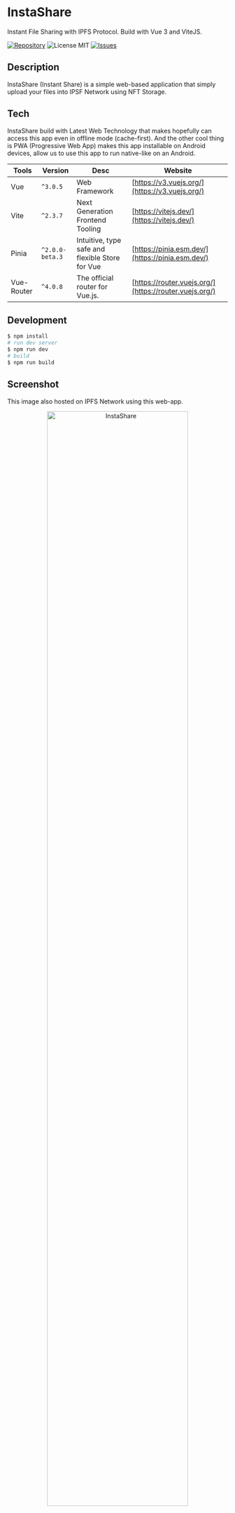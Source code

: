 # InstaShare
Instant File Sharing with IPFS Protocol. Build with Vue 3 and ViteJS.

[![Repository](https://img.shields.io/badge/github-insta--share-green?logo=github&style=flat)](https://github.com/nyancodeid/insta-share)
![License MIT](https://img.shields.io/github/license/nyancodeid/insta-share)
[![Issues](https://img.shields.io/github/issues/nyancodeid/insta-share)](https://github.com/nyancodeid/insta-share/issues)

## Description
InstaShare (Instant Share) is a simple web-based application that simply upload your files into IPSF Network using NFT Storage.

## Tech
InstaShare build with Latest Web Technology that makes hopefully can access this app even in offline mode (cache-first). And the other cool thing is PWA (Progressive Web App) makes this app installable on Android devices, allow us to use this app to run native-like on an Android.

| Tools       | Version         | Desc                                                                                    | Website                                                                                    |
| ----------- | --------------- | --------------------------------------------------------------------------------------- | ------------------------------------------------------------------------------------------ |
| Vue         | `^3.0.5`        | Web Framework                                                                           | [https://v3.vuejs.org/](https://v3.vuejs.org/)                                             |
| Vite        | `^2.3.7`        | Next Generation Frontend Tooling                                                        | [https://vitejs.dev/](https://vitejs.dev/)                                                 |
| Pinia       | `^2.0.0-beta.3` | Intuitive, type safe and flexible Store for Vue                                         | [https://pinia.esm.dev/](https://pinia.esm.dev/)                                           |
| Vue-Router  | `^4.0.8`        | The official router for Vue.js.                                                         | [https://router.vuejs.org/](https://router.vuejs.org/)                                     |

## Development
```bash
$ npm install
# run dev server
$ npm run dev
# build 
$ npm run build
```

## Screenshot
This image also hosted on IPFS Network using this web-app.

<p align="center">
    <img alt="InstaShare" src="https://cloudflare-ipfs.com/ipfs/bafkreicqky63tptf6zctzfwyyq3d223ytt7cvdfzkzwlxj5fkxccy7btvm" style="width: 80%" />
    <img alt="InstaShare" src="https://cloudflare-ipfs.com/ipfs/bafkreid57nsys74nb7lglxqq3o2xfppvtfg2jt3gpu3va76eitk2pllqxy" style="width: 80%" />
</p>